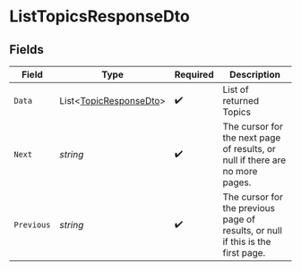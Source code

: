 # ListTopicsResponseDto


## Fields

| Field                                                                           | Type                                                                            | Required                                                                        | Description                                                                     |
| ------------------------------------------------------------------------------- | ------------------------------------------------------------------------------- | ------------------------------------------------------------------------------- | ------------------------------------------------------------------------------- |
| `Data`                                                                          | List<[TopicResponseDto](../../Models/Components/TopicResponseDto.md)>           | :heavy_check_mark:                                                              | List of returned Topics                                                         |
| `Next`                                                                          | *string*                                                                        | :heavy_check_mark:                                                              | The cursor for the next page of results, or null if there are no more pages.    |
| `Previous`                                                                      | *string*                                                                        | :heavy_check_mark:                                                              | The cursor for the previous page of results, or null if this is the first page. |
